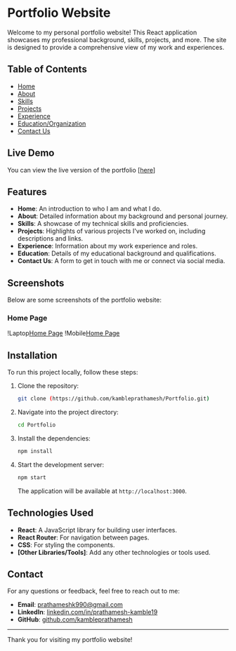 
# Portfolio Website

Welcome to my personal portfolio website! This React application showcases my professional background, skills, projects, and more. The site is designed to provide a comprehensive view of my work and experiences.

## Table of Contents

- [Home](#home)
- [About](#about)
- [Skills](#skills)
- [Projects](#projects)
- [Experience](#experience)
- [Education/Organization](#education)
- [Contact Us](#contact-us)

## Live Demo

You can view the live version of the portfolio [[here](https://prathmesh-kamble.vercel.app/)]

## Features

- **Home**: An introduction to who I am and what I do.
- **About**: Detailed information about my background and personal journey.
- **Skills**: A showcase of my technical skills and proficiencies.
- **Projects**: Highlights of various projects I've worked on, including descriptions and links.
- **Experience**: Information about my work experience and roles.
- **Education**: Details of my educational background and qualifications.
- **Contact Us**: A form to get in touch with me or connect via social media.

## Screenshots

Below are some screenshots of the portfolio website:

### Home Page
!Laptop[Home Page](./PortfolioImages/images/laptop.png)
!Mobile[Home Page](./PortfolioImages/images/mobile.png)



## Installation

To run this project locally, follow these steps:

1. Clone the repository:

   ```bash
   git clone (https://github.com/kambleprathamesh/Portfolio.git)
   ```

2. Navigate into the project directory:

   ```bash
   cd Portfolio
   ```

3. Install the dependencies:

   ```bash
   npm install
   ```

4. Start the development server:

   ```bash
   npm start
   ```

   The application will be available at `http://localhost:3000`.

## Technologies Used

- **React**: A JavaScript library for building user interfaces.
- **React Router**: For navigation between pages.
- **CSS**: For styling the components.
- **[Other Libraries/Tools]**: Add any other technologies or tools used.



## Contact

For any questions or feedback, feel free to reach out to me:

- **Email**: [prathameshk990@gmail.com](mailto:prathameshk990@gmail.com)
- **LinkedIn**: [linkedin.com/in/prathamesh-kamble19](https://www.linkedin.com/in/prathamesh-kamble19/)
- **GitHub**: [github.com/kambleprathamesh](https://github.com/kambleprathamesh)

---

Thank you for visiting my portfolio website!
```

